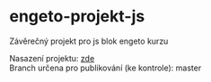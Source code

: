 # engeto-projekt-js

Závěrečný projekt pro js blok engeto kurzu

Nasazení projektu: [zde](https://pjavorek89.github.io/engeto-projekt-js/index.html)  
Branch určena pro publikování (ke kontrole): master
